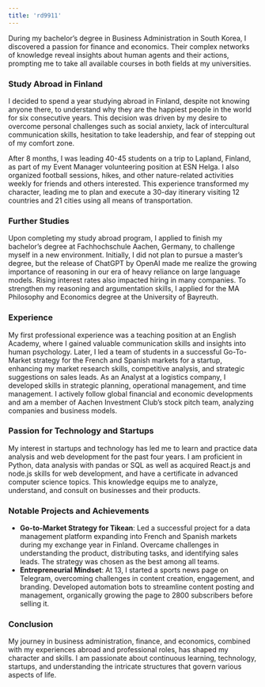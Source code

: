 ```yaml
---
title: 'rd9911'
---
```


During my bachelor’s degree in Business Administration in South Korea, I discovered a passion for finance and economics. Their complex networks of knowledge reveal insights about human agents and their actions, prompting me to take all available courses in both fields at my universities.

### Study Abroad in Finland
I decided to spend a year studying abroad in Finland, despite not knowing anyone there, to understand why they are the happiest people in the world for six consecutive years. This decision was driven by my desire to overcome personal challenges such as social anxiety, lack of intercultural communication skills, hesitation to take leadership, and fear of stepping out of my comfort zone. 

After 8 months, I was leading 40-45 students on a trip to Lapland, Finland, as part of my Event Manager volunteering position at ESN Helga. I also organized football sessions, hikes, and other nature-related activities weekly for friends and others interested. This experience transformed my character, leading me to plan and execute a 30-day itinerary visiting 12 countries and 21 cities using all means of transportation.

### Further Studies
Upon completing my study abroad program, I applied to finish my bachelor’s degree at Fachhochschule Aachen, Germany, to challenge myself in a new environment. Initially, I did not plan to pursue a master’s degree, but the release of ChatGPT by OpenAI made me realize the growing importance of reasoning in our era of heavy reliance on large language models. Rising interest rates also impacted hiring in many companies. To strengthen my reasoning and argumentation skills, I applied for the MA Philosophy and Economics degree at the University of Bayreuth.

### Experience
My first professional experience was a teaching position at an English Academy, where I gained valuable communication skills and insights into human psychology. Later, I led a team of students in a successful Go-To-Market strategy for the French and Spanish markets for a startup, enhancing my market research skills, competitive analysis, and strategic suggestions on sales leads. As an Analyst at a logistics company, I developed skills in strategic planning, operational management, and time management. I actively follow global financial and economic developments and am a member of Aachen Investment Club’s stock pitch team, analyzing companies and business models.

### Passion for Technology and Startups
My interest in startups and technology has led me to learn and practice data analysis and web development for the past four years. I am proficient in Python, data analysis with pandas or SQL as well as acquired React.js and node.js skills for web development, and have a certificate in advanced computer science topics. This knowledge equips me to analyze, understand, and consult on businesses and their products.

### Notable Projects and Achievements
- **Go-to-Market Strategy for Tikean**: Led a successful project for a data management platform expanding into French and Spanish markets during my exchange year in Finland. Overcame challenges in understanding the product, distributing tasks, and identifying sales leads. The strategy was chosen as the best among all teams.
- **Entrepreneurial Mindset**: At 13, I started a sports news page on Telegram, overcoming challenges in content creation, engagement, and branding. Developed automation bots to streamline content posting and management, organically growing the page to 2800 subscribers before selling it.

### Conclusion
My journey in business administration, finance, and economics, combined with my experiences abroad and professional roles, has shaped my character and skills. I am passionate about continuous learning, technology, startups, and understanding the intricate structures that govern various aspects of life.